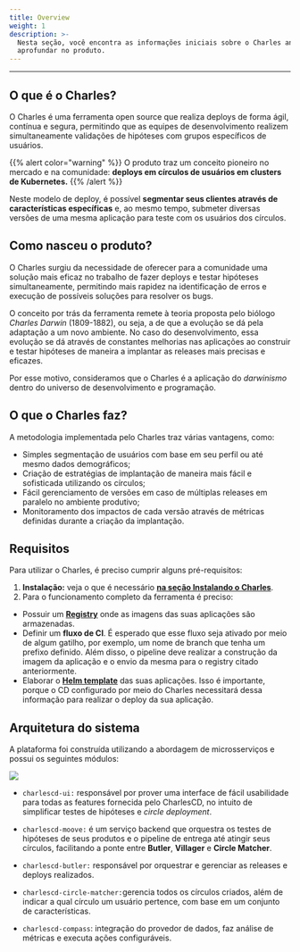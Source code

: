 ```yaml
---
title: Overview
weight: 1
description: >-
  Nesta seção, você encontra as informações iniciais sobre o Charles antes de se
  aprofundar no produto.
---
```


---

## O que é o Charles?

O Charles é uma ferramenta open source que realiza deploys de forma ágil, contínua e segura, permitindo que as equipes de desenvolvimento realizem simultaneamente validações de hipóteses com grupos específicos de usuários. 

{{% alert color="warning" %}}
O produto traz um conceito pioneiro no mercado e na comunidade: **deploys em círculos de usuários em clusters de Kubernetes.** 
{{% /alert %}}

Neste modelo de deploy, é possível **segmentar seus clientes através de características específicas** e, ao mesmo tempo, submeter diversas versões de uma mesma aplicação para teste com os usuários dos círculos. 

## Como nasceu o produto?

O Charles surgiu da necessidade de oferecer para a comunidade uma solução mais eficaz no trabalho de fazer deploys e testar hipóteses simultaneamente, permitindo mais rapidez na identificação de erros e execução de possíveis soluções para resolver os bugs. 

O conceito por trás da ferramenta remete à teoria proposta pelo biólogo _Charles Darwin_ \(1809-1882\), ou seja, a de que a evolução se dá pela adaptação a um novo ambiente. No caso do desenvolvimento, essa evolução se dá através de constantes melhorias nas aplicações ao construir e testar hipóteses de maneira a implantar as releases mais precisas e eficazes. 

Por esse motivo, consideramos que o Charles é a aplicação do _darwinismo_ dentro do universo de desenvolvimento e programação.

## O que o Charles faz?

A metodologia implementada pelo Charles traz várias vantagens, como:

* Simples segmentação de usuários com base em seu perfil ou até mesmo dados demográficos;
* Criação de estratégias de implantação de maneira mais fácil e sofisticada utilizando os círculos;
* Fácil gerenciamento de versões em caso de múltiplas releases em paralelo no ambiente produtivo;
* Monitoramento dos impactos de cada versão através de métricas definidas durante a criação da implantação.

## Requisitos

Para utilizar o Charles, é preciso cumprir alguns pré-requisitos:

1. **Instalação:** veja o que é necessário [**na seção Instalando o Charles**](/pt/primeiros-passos/instalando-o-charles/visao-geral/).
2. Para o funcionamento completo da ferramenta é preciso:

* Possuir um [**Registry**](/pt/primeiros-passos/definindo-um-workspace/docker-registry/) onde as imagens das suas aplicações são armazenadas.
* Definir um **fluxo de CI**. É esperado que esse fluxo seja ativado por meio de algum gatilho, por exemplo, um nome de branch que tenha um prefixo definido. Além disso, o pipeline deve realizar a construção da imagem da aplicação e o envio da mesma para o registry citado anteriormente.
* Elaborar o [**Helm template**](/pt/primeiros-passos/criando-seu-primeiro-módulo/configurando-o-chart-template/) das suas aplicações. Isso é importante, porque o CD configurado por meio do Charles necessitará dessa informação para realizar o deploy da sua aplicação.

## Arquitetura do sistema

A plataforma foi construída utilizando a abordagem de microsserviços e possui os seguintes módulos:

![](/shared/arquitetura-charles-0.7.0.jpg)

* `charlescd-ui:` responsável por prover uma interface de fácil usabilidade para todas as features fornecida pelo CharlesCD, no intuito de simplificar testes de hipóteses e _circle deployment_.

* `charlescd-moove:` é um serviço backend que orquestra os testes de hipóteses de seus produtos e o pipeline de entrega até atingir seus círculos, facilitando a ponte entre **Butler**, **Villager** e **Circle Matcher**.  
* `charlescd-butler:` responsável por orquestrar e gerenciar as releases e deploys realizados. 
* `charlescd-circle-matcher:`gerencia todos os círculos criados, além de indicar a qual círculo um usuário pertence, com base em um conjunto de características. 
* `charlescd-compass`: integração do provedor de dados, faz análise de métricas e executa ações configuráveis.
